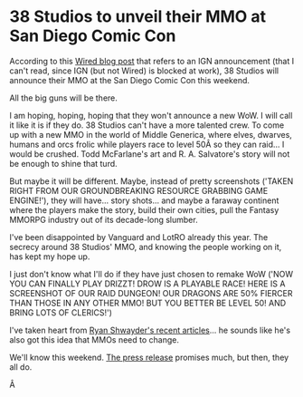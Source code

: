 # 38 Studios to unveil their MMO at San Diego Comic Con

According to this [Wired blog post](http://blog.wired.com/games/2007/07/mcfarlane-shill.html) that refers to an IGN announcement (that I can't read, since IGN (but not Wired) is blocked at work), 38 Studios will announce their MMO at the San Diego Comic Con this weekend.

All the big guns will be there.

I am hoping, hoping, hoping that they won't announce a new WoW. I will call it like it is if they do. 38 Studios can't have a more talented crew. To come up with a new MMO in the world of Middle Generica, where elves, dwarves, humans and orcs frolic while players race to level 50Â so they can raid... I would be crushed. Todd McFarlane's art and R. A. Salvatore's story will not be enough to shine that turd.

But maybe it will be different. Maybe, instead of pretty screenshots ('TAKEN RIGHT FROM OUR GROUNDBREAKING RESOURCE GRABBING GAME ENGINE!'), they will have... story shots... and maybe a faraway continent where the players make the story, build their own cities, pull the Fantasy MMORPG industry out of its decade-long slumber.

I've been disappointed by Vanguard and LotRO already this year. The secrecy around 38 Studios' MMO, and knowing the people working on it, has kept my hope up.

I just don't know what I'll do if they have just chosen to remake WoW ('NOW YOU CAN FINALLY PLAY DRIZZT! DROW IS A PLAYABLE RACE! HERE IS A SCREENSHOT OF OUR RAID DUNGEON! OUR DRAGONS ARE 50% FIERCER THAN THOSE IN ANY OTHER MMO! BUT YOU BETTER BE LEVEL 50! AND BRING LOTS OF CLERICS!')

I've taken heart from [Ryan Shwayder's recent articles](http://nerfbat.com)... he sounds like he's also got this idea that MMOs need to change.

We'll know this weekend. [The press release](http://www.nerfbat.com/2007/07/17/38-studios-at-comic-con-2007/) promises much, but then, they all do.

Â 
